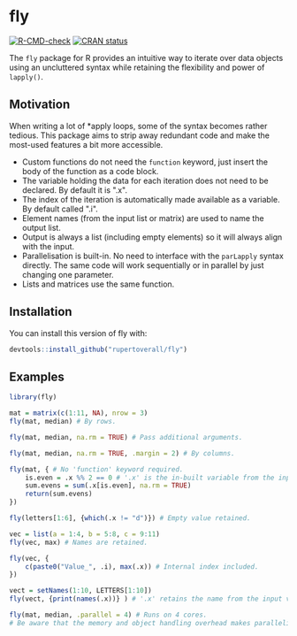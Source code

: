 # fly

<!-- badges: start -->
[![R-CMD-check](https://github.com/rupertoverall/fly/actions/workflows/R-CMD-check.yaml/badge.svg)](https://github.com/rupertoverall/fly/actions/workflows/R-CMD-check.yaml)
[![CRAN status](https://www.r-pkg.org/badges/version/fly)](https://CRAN.R-project.org/package=fly)
<!-- badges: end -->

The `fly` package for R provides an intuitive way to iterate over data objects using an uncluttered syntax while retaining the flexibility and power of `lapply()`. 

## Motivation

When writing a lot of *apply loops, some of the syntax becomes rather tedious. This package aims to strip away redundant code and make the most-used features a bit more accessible.
 -  Custom functions do not need the `function` keyword, just insert the body of the function as a code block.
 -  The variable holding the data for each iteration does not need to be declared. By default it is ".x".
 -  The index of the iteration is automatically made available as a variable. By default called ".i".
 -  Element names (from the input list or matrix) are used to name the output list.
 -  Output is always a list (including empty elements) so it will always align with the input.
 -  Parallelisation is built-in. No need to interface with the `parLapply` syntax directly. The same code will work sequentially or in parallel by just changing one parameter.
 - Lists and matrices use the same function.

## Installation

You can install this version of fly with:

```r
devtools::install_github("rupertoverall/fly")
```

## Examples

```r
library(fly)

mat = matrix(c(1:11, NA), nrow = 3)
fly(mat, median) # By rows.

fly(mat, median, na.rm = TRUE) # Pass additional arguments.

fly(mat, median, na.rm = TRUE, .margin = 2) # By columns.

fly(mat, { # No 'function' keyword required.
	is.even = .x %% 2 == 0 # '.x' is the in-built variable from the input (in this example, a row of the matrix)
	sum.evens = sum(.x[is.even], na.rm = TRUE)
	return(sum.evens)
})

fly(letters[1:6], {which(.x != "d")}) # Empty value retained.

vec = list(a = 1:4, b = 5:8, c = 9:11)
fly(vec, max) # Names are retained.

fly(vec, {
	c(paste0("Value_", .i), max(.x)) # Internal index included.
})

vect = setNames(1:10, LETTERS[1:10])
fly(vect, {print(names(.x))} ) # '.x' retains the name from the input vector so this can be used internally.

fly(mat, median, .parallel = 4) # Runs on 4 cores. 
# Be aware that the memory and object handling overhead makes parallelisation only worthwhile for very compute-intensive functions.

```
